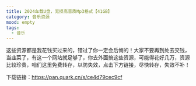 ```yaml
---
title: 2024车载U盘，无损高音质Mp3格式【41GB】
category: 音乐资源
mood: empty
tags:
  - 音乐
---
```





这些资源都是我花钱买过来的，错过了你一定会后悔的！大家不要再到处去交钱，当韭菜了，有这一个网站就足够了，你去外面搞这些资源，可能得花好几万，资源比较珍贵，咱们这里免费转存，以防失效，点击下方链接，尽快转存，失效不补！


下载链接：https://pan.quark.cn/s/ce4d79cec9cf





